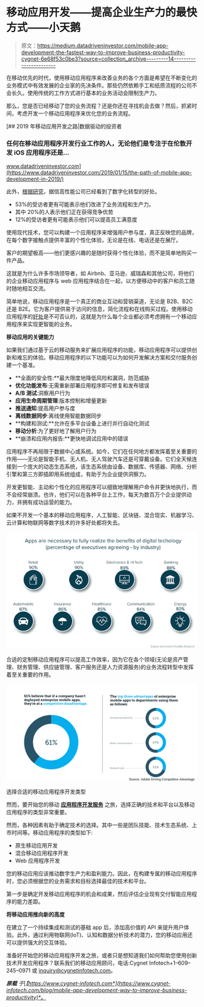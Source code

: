 # 移动应用开发——提高企业生产力的最快方式——小天鹅

> 原文：<https://medium.datadriveninvestor.com/mobile-app-development-the-fastest-way-to-improve-business-productivity-cygnet-6e68f53c0be3?source=collection_archive---------14----------------------->

在移动优先的时代，使用移动应用程序来改善业务的各个方面是希望在不断变化的业务模式中有效发展的企业家的先决条件。那些仍然依赖手工和纸质流程的公司不会长久。使用传统的工作方式进行基本的业务活动会限制生产力。

那么，您是否已经移动了您的业务流程？还是你还在寻找机会去做？然后，抓紧时间，考虑开发一个移动应用程序来优化您的业务流程。

[](https://www.datadriveninvestor.com/2019/01/15/the-path-of-mobile-app-development-in-2019/) [## 2019 年移动应用开发之路|数据驱动的投资者

### 任何在移动应用程序开发行业工作的人，无论他们是专注于在伦敦开发 iOS 应用程序还是…

www.datadriveninvestor.com](https://www.datadriveninvestor.com/2019/01/15/the-path-of-mobile-app-development-in-2019/) 

此外，[根据研究](https://go.apperian.com/rs/300-EOJ-215/images/Apperian%202016%20Executive%20Enterprise%20Mobility%20Report_FINAL_20160216.pdf?aliId=16373787)，据信高性能公司已经看到了数字化转型的好处。

*   53%的受访者更有可能表示他们改进了业务流程和生产力。
*   其中 20%的人表示他们正在获得竞争优势
*   12%的受访者更有可能表示他们可以提高员工满意度

使用现代技术，您可以构建一个应用程序来增强用户参与度，真正反映您的品牌，在每个数字接触点提供丰富的个性化体验，无论是在线、电话还是在展厅。

客户的期望极高——他们更感兴趣的是随时获得个性化体验，而不是简单地购买一件产品。

这就是为什么许多市场领导者，如 Airbnb、亚马逊、威瑞森和其他公司，将他们的企业移动应用程序与 web 应用程序结合在一起，以方便移动中的客户和员工随时随地相互交流。

简单地说，移动应用程序是一个真正的商业互动和营销渠道，无论是 B2B、B2C 还是 B2E。它为客户提供易于访问的信息，简化流程和在线购买过程。使用移动应用程序的[好处](https://www.cygnet-infotech.com/blog/take-your-small-business-to-the-next-level-with-a-mobile-app)是不可否认的，这就是为什么每个企业都必须考虑拥有一个移动应用程序来实现更智能的业务。

**移动应用的关键能力**

如果我们通过基于云的移动服务来扩展应用程序的功能，移动应用程序可以提供创新和难忘的体验。移动应用程序的以下功能可以为如何开发解决方案和交付服务创建一个基准。

*   **全面的安全性:**最大限度地降低风险和漏洞，防范威胁
*   **优化功能发布**:无需重新部署应用程序即可修复和发布错误
*   **A/B 测试**:洞察用户行为
*   **应用生命周期管理**:版本控制和增量更新
*   **推送通知**:提高用户参与度
*   **离线数据同步**:离线使用智能数据同步
*   **构建和测试:**允许在多平台设备上进行并行自动化测试
*   **移动分析**:为了更好地了解用户行为
*   **崩溃和应用内报告:**更快地调试应用中的错误

应用程序不再局限于数据中心或系统。如今，它们在任何地方都发挥着至关重要的作用——无论是智能手机、无人机、无人驾驶汽车还是可穿戴设备。它们全天候连接到一个庞大的动态生态系统，该生态系统由设备、数据库、传感器、网络、分析引擎和第三方即插即用系统组成，有助于为企业提供洞察力。

开发更智能、主动和个性化的应用程序可以细致地理解用户命令并更快地执行，而不会经常崩溃。也许，他们可以在各种平台上工作，每天为数百万个企业提供动力，并拥有成功运营的能力。

如果不开发一个基本的移动应用程序，人工智能、区块链、混合现实、机器学习、云计算和物联网等数字技术的许多好处都将失去。

![](img/591b77e863edbedcc29446ecdd9b06d3.png)

合适的定制移动应用程序可以提高工作效率，因为它在各个领域(无论是资产管理、财务管理、供应链管理、客户服务还是人力资源服务)的业务流程转型中发挥着至关重要的作用。

![](img/120480df46ee0adbb6bbd7a8d1540399.png)

选择合适的移动应用程序开发类型

然而，要开始您的移动 [**应用程序开发服务**](https://www.cygnet-infotech.com/application-development-services) 之旅，选择正确的技术和平台以及移动应用程序的类型非常重要。

然而，各种因素有助于确定技术的选择。其中一些是团队技能、技术生态系统、上市时间等。移动应用程序的类型如下:

*   原生移动应用开发
*   混合移动应用程序开发
*   Web 应用程序开发

您的移动应用应该推动数字生产力和盈利能力。因此，在构建专属的移动应用程序时，您必须根据您的业务需求和目标选择最佳的技术和平台。

第一步是确定开发移动应用程序的机会和成果，然后评估企业现有交付智能应用程序的能力差距。

**将移动应用推向新的高度**

在建立了一个持续集成和测试的基础 app 后，添加高价值的 API 来提升用户体验。此外，通过利用物联网(IoT)、认知和数据分析技术的潜力，您的移动应用还可以提供强大的交互体验。

准备好开始您的移动应用程序开发之旅，或者只是想知道我们如何帮助您使用创新技术开发应用程序？联系我们的移动应用顾问，电话:Cygnet Infotech+1–609–245–0971 或 inquiry@cygnetinfotech.com。

***原载*** *于*[*【https://www.cygnet-infotech.com*](https://www.cygnet-infotech.com/blog/mobile-app-development-way-to-improve-business-productivity)*。*
